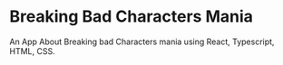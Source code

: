 # Breaking Bad Characters Mania

An App About Breaking bad Characters mania using React, Typescript, HTML, CSS.
